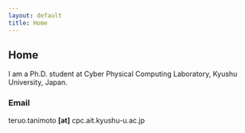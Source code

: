 ```yaml
---
layout: default
title: Home
---
```


## Home
I am a Ph.D. student at Cyber Physical Computing Laboratory, Kyushu University, Japan.
<!--
I am a Researcher at Fujitsu Laboratories Limited, Kawasaki, Japan.
-->

### Email
teruo.tanimoto __[at]__ cpc.ait.kyushu-u.ac.jp
<!--
teruo.tanimoto __[at]__ gmail.com
-->
